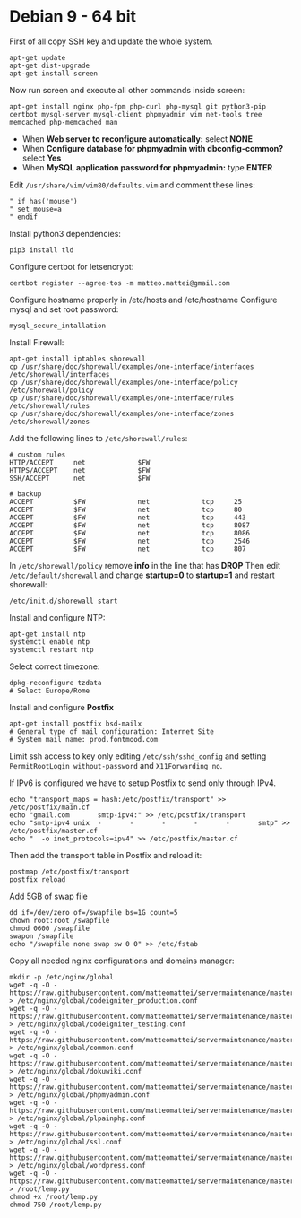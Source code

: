 Debian 9 - 64 bit
=============
First of all copy SSH key and update the whole system.

```
apt-get update
apt-get dist-upgrade
apt-get install screen
```

Now run screen and execute all other commands inside screen:
```
apt-get install nginx php-fpm php-curl php-mysql git python3-pip certbot mysql-server mysql-client phpmyadmin vim net-tools tree memcached php-memcached man
```

  - When **Web server to reconfigure automatically:** select **NONE**
  - When **Configure database for phpmyadmin with dbconfig-common?** select **Yes**
  - When **MySQL application password for phpmyadmin:** type **ENTER**

Edit ```/usr/share/vim/vim80/defaults.vim``` and comment these lines:
```
" if has('mouse')
" set mouse=a
" endif
```

Install python3 dependencies:
```
pip3 install tld
```

Configure certbot for letsencrypt:
```
certbot register --agree-tos -m matteo.mattei@gmail.com
```

Configure hostname properly in /etc/hosts and /etc/hostname
Configure mysql and set root password:

```
mysql_secure_intallation
```

Install Firewall:
```
apt-get install iptables shorewall
cp /usr/share/doc/shorewall/examples/one-interface/interfaces /etc/shorewall/interfaces
cp /usr/share/doc/shorewall/examples/one-interface/policy /etc/shorewall/policy
cp /usr/share/doc/shorewall/examples/one-interface/rules /etc/shorewall/rules
cp /usr/share/doc/shorewall/examples/one-interface/zones /etc/shorewall/zones
```

Add the following lines to `/etc/shorewall/rules`:
```
# custom rules
HTTP/ACCEPT     net             $FW
HTTPS/ACCEPT    net             $FW
SSH/ACCEPT      net             $FW

# backup
ACCEPT          $FW             net             tcp     25
ACCEPT          $FW             net             tcp     80
ACCEPT          $FW             net             tcp     443
ACCEPT          $FW             net             tcp     8087
ACCEPT          $FW             net             tcp     8086
ACCEPT          $FW             net             tcp     2546
ACCEPT          $FW             net             tcp     807
```

In `/etc/shorewall/policy` remove **info** in the line that has **DROP**
Then edit `/etc/default/shorewall` and change **startup=0** to **startup=1** and restart shorewall:
```
/etc/init.d/shorewall start
```

Install and configure NTP:
```
apt-get install ntp
systemctl enable ntp
systemctl restart ntp
```

Select correct timezone:
```
dpkg-reconfigure tzdata
# Select Europe/Rome
```

Install and configure **Postfix**
```
apt-get install postfix bsd-mailx
# General type of mail configuration: Internet Site
# System mail name: prod.fontmood.com
```

Limit ssh access to key only editing `/etc/ssh/sshd_config` and setting `PermitRootLogin without-password` and `X11Forwarding no`. 

If IPv6 is configured we have to setup Postfix to send only through IPv4.

```
echo "transport_maps = hash:/etc/postfix/transport" >> /etc/postfix/main.cf
echo "gmail.com       smtp-ipv4:" >> /etc/postfix/transport
echo "smtp-ipv4 unix  -       -       -       -       -       smtp" >> /etc/postfix/master.cf
echo "  -o inet_protocols=ipv4" >> /etc/postfix/master.cf
```

Then add the transport table in Postfix and reload it:

```
postmap /etc/postfix/transport
postfix reload
```

Add 5GB of swap file
```
dd if=/dev/zero of=/swapfile bs=1G count=5
chown root:root /swapfile
chmod 0600 /swapfile
swapon /swapfile
echo "/swapfile none swap sw 0 0" >> /etc/fstab
```

Copy all needed nginx configurations and domains manager:

```
mkdir -p /etc/nginx/global
wget -q -O - https://raw.githubusercontent.com/matteomattei/servermaintenance/master/Debian9/nginx/global/codeigniter_production.conf > /etc/nginx/global/codeigniter_production.conf
wget -q -O - https://raw.githubusercontent.com/matteomattei/servermaintenance/master/Debian9/nginx/global/codeigniter_testing.conf > /etc/nginx/global/codeigniter_testing.conf
wget -q -O - https://raw.githubusercontent.com/matteomattei/servermaintenance/master/Debian9/nginx/global/common.conf > /etc/nginx/global/common.conf
wget -q -O - https://raw.githubusercontent.com/matteomattei/servermaintenance/master/Debian9/nginx/global/dokuwiki.conf > /etc/nginx/global/dokuwiki.conf
wget -q -O - https://raw.githubusercontent.com/matteomattei/servermaintenance/master/Debian9/nginx/global/phpmyadmin.conf > /etc/nginx/global/phpmyadmin.conf
wget -q -O - https://raw.githubusercontent.com/matteomattei/servermaintenance/master/Debian9/nginx/global/plainphp.conf > /etc/nginx/global/plpainphp.conf
wget -q -O - https://raw.githubusercontent.com/matteomattei/servermaintenance/master/Debian9/nginx/global/ssl.conf > /etc/nginx/global/ssl.conf
wget -q -O - https://raw.githubusercontent.com/matteomattei/servermaintenance/master/Debian9/nginx/global/wordpress.conf > /etc/nginx/global/wordpress.conf
wget -q -O - https://raw.githubusercontent.com/matteomattei/servermaintenance/master/Debian9/lemp.py > /root/lemp.py
chmod +x /root/lemp.py
chmod 750 /root/lemp.py

```
